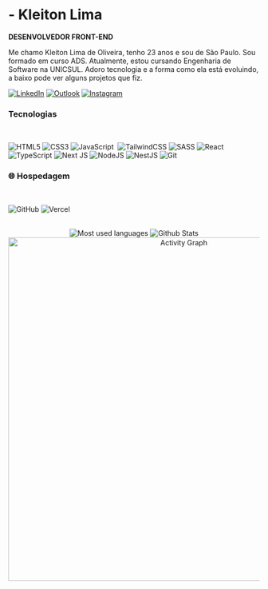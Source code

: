 #  - Kleiton Lima

**DESENVOLVEDOR FRONT-END**

Me chamo Kleiton Lima de Oliveira, tenho 23 anos e sou de São Paulo. Sou formado em curso ADS. Atualmente, estou cursando Engenharia de Software na UNICSUL. Adoro tecnologia e a forma como ela está evoluindo, a baixo pode ver alguns projetos que fiz.

<p align="left">

[![LinkedIn](https://img.shields.io/badge/LinkedIn-blue?logo=linkedin)](https://www.linkedin.com/in/kleitonoliveira/)
[![Outlook](https://img.shields.io/badge/Outlook-0078D4?logo=microsoft-outlook&logoColor=white)](mailto:k.oliveira2002@outlook.com)
[![Instagram](https://img.shields.io/badge/Instagram-E4405F?logo=instagram&logoColor=white)](https://www.instagram.com/ealim_/)

</p>

###  **Tecnologias**

<br>

![HTML5](https://img.shields.io/badge/html5-%23E34F26.svg?style=for-the-badge&logo=html5&logoColor=white)
![CSS3](https://img.shields.io/badge/css3-%231572B6.svg?style=for-the-badge&logo=css3&logoColor=white)
![JavaScript](https://img.shields.io/badge/JavaScript-F7DF1E?style=for-the-badge&logo=javascript&logoColor=black)&nbsp;
![TailwindCSS](https://img.shields.io/badge/tailwindcss-%2338B2AC.svg?style=for-the-badge&logo=tailwind-css&logoColor=white)
![SASS](https://img.shields.io/badge/SASS-hotpink.svg?style=for-the-badge&logo=SASS&logoColor=white)
![React](https://img.shields.io/badge/react-%2320232a.svg?style=for-the-badge&logo=react&logoColor=%2361DAFB)
![TypeScript](https://img.shields.io/badge/typescript-%23007ACC.svg?style=for-the-badge&logo=typescript&logoColor=white)
![Next JS](https://img.shields.io/badge/Next-black?style=for-the-badge&logo=next.js&logoColor=white)
![NodeJS](https://img.shields.io/badge/node.js-6DA55F?style=for-the-badge&logo=node.js&logoColor=white)
![NestJS](https://img.shields.io/badge/nestjs-%23E0234E.svg?style=for-the-badge&logo=nestjs&logoColor=white)
![Git](https://img.shields.io/badge/Git-F05032.svg?style=for-the-badge&logo=git&logoColor=white)

### 🌐 **Hospedagem**

<br>

![GitHub](https://img.shields.io/badge/GitHub-181717.svg?style=for-the-badge&logo=github&logoColor=white)
![Vercel](https://img.shields.io/badge/Vercel-000000.svg?style=for-the-badge&logo=vercel&logoColor=white&size=large)

<br>


<div align="center">

<img src="https://github-profile-summary-cards.vercel.app/api/cards/repos-per-language?username=bykleitonlima&theme=gotham" alt="Most used languages" />

<img src="https://github-profile-summary-cards.vercel.app/api/cards/stats?username=bykleitonlima&theme=gotham" alt="Github Stats" />

<img src="https://github-readme-activity-graph.vercel.app/graph?username=bykleitonlima&theme=gotham" width="688" alt="Activity Graph" />

</div>
